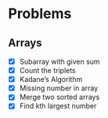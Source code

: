 # Problems
## Arrays
- [x] Subarray with given sum
- [x] Count the triplets
- [x] Kadane’s Algorithm
- [x] Missing number in array
- [x] Merge two sorted arrays
- [x] Find kth largest number

## 